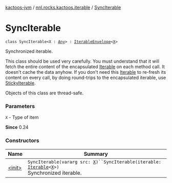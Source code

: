 [kactoos-jvm](../../index.md) / [nnl.rocks.kactoos.iterable](../index.md) / [SyncIterable](./index.md)

# SyncIterable

`class SyncIterable<X : `[`Any`](https://kotlinlang.org/api/latest/jvm/stdlib/kotlin/-any/index.html)`> : `[`IterableEnvelope`](../-iterable-envelope/index.md)`<`[`X`](index.md#X)`>`

Synchronized iterable.

This class should be used very carefully. You must understand that
it will fetch the entire content of the encapsulated [Iterable](https://kotlinlang.org/api/latest/jvm/stdlib/kotlin.collections/-iterable/index.html) on each
method call. It doesn't cache the data anyhow. If you don't
need this [Iterable](https://kotlinlang.org/api/latest/jvm/stdlib/kotlin.collections/-iterable/index.html) to re-fresh
its content on every call, by doing round-trips to
the encapsulated iterable, use [StickyIterable](../-sticky-iterable/index.md).

Objects of this class are thread-safe.

### Parameters

`X` - Type of item

**Since**
0.24

### Constructors

| Name | Summary |
|---|---|
| [&lt;init&gt;](-init-.md) | `SyncIterable(vararg src: `[`X`](index.md#X)`)``SyncIterable(iterable: `[`Iterable`](https://kotlinlang.org/api/latest/jvm/stdlib/kotlin.collections/-iterable/index.html)`<`[`X`](index.md#X)`>)`<br>Synchronized iterable. |
